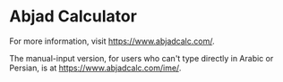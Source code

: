 # Abjad Calculator

For more information, visit <https://www.abjadcalc.com/>.

The manual-input version, for users who can't type directly in Arabic or Persian, is at <https://www.abjadcalc.com/ime/>.
